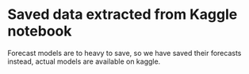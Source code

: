# Saved data extracted from Kaggle notebook

Forecast models are to heavy to save, so we have saved their forecasts instead, actual models are available on kaggle.